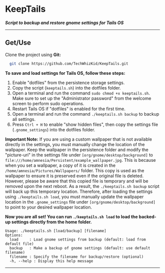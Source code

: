# KeepTails

_**Script to backup and restore gnome settings for Tails OS**_

---

## Get/Use

Clone the project using **Git:**

```bash
  git clone https://github.com/TechWhizKid/KeepTails.git
```

**To save and load settings for Tails OS, follow these steps:**

1. Enable "dotfiles" from the persistence storage settings.
2. Copy the script (`keeptails.sh`) into the dotfiles folder.
3. Open a terminal and run the command `sudo chmod +x keeptails.sh`. Make sure to set up the "Administrator password" from the welcome screen to perform sudo operations.
4. Restart Tails OS if "dotfiles" is enabled for the first time.
5. Open a terminal and run the command `./keeptails.sh backup` to backup all settings.
6. Press `Ctrl + H` to enable "show hidden files", then copy the settings file (`.gnome_settings`) into the dotfiles folder.

**Important Note:** If you are using a custom wallpaper that is not available directly in the settings, you must manually change the location of the wallpaper. Keep the wallpaper in the persistence folder and modify the "picture-uri" in the settings file under `[org/gnome/desktop/background]` to `file:///home/amnesia/Persistent/example_wallpaper.jpg`. This is because when you set a wallpaper, a copy of it is created in the `/home/amnesia/Pictures/Wallpapers/` folder. This copy is used as the wallpaper to ensure it is preserved even if the original file is deleted. However, please be aware that this copied file is temporary and will be removed upon the next reboot. As a result, the `./keeptails.sh backup` script will back up this temporary location. Therefore, after loading the settings using `./keeptails.sh load`, you must manually update the wallpaper location in the `.gnome_settings` file under `[org/gnome/desktop/background]` to point to your desired wallpaper location.

**Now you are all set! You can run `./keeptails.sh load` to load the backed-up settings directly from the home folder.**

```
Usage: ./keeptails.sh [load/backup] [filename]
Options:
  load     : Load gnome settings from backup (default: load from default file)
  backup   : Make a backup of gnome settings (default: use default filename)
  filename : Specify the filename for backup/restore (optional)
  -h, --help : Display this help message
```

---
